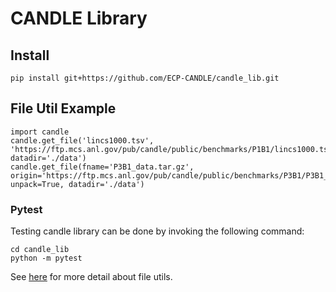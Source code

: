 # CANDLE Library

## Install

```
pip install git+https://github.com/ECP-CANDLE/candle_lib.git
```

## File Util Example

```
import candle
candle.get_file('lincs1000.tsv', 'https://ftp.mcs.anl.gov/pub/candle/public/benchmarks/P1B1/lincs1000.tsv', datadir='./data')
candle.get_file(fname='P3B1_data.tar.gz', origin='https://ftp.mcs.anl.gov/pub/candle/public/benchmarks/P3B1/P3B1_data.tar.gz', unpack=True, datadir='./data')
```

### Pytest

Testing candle library can be done by invoking the following command:

```
cd candle_lib
python -m pytest
```

See [here](https://ecp-candle.github.io/Candle/candle_lib/file_utils.html) for more detail about file utils.
